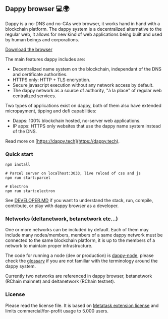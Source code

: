 ## Dappy browser 💻🌍

Dappy is a no-DNS and no-CAs web browser, it works hand in hand with a blockchain platform. The dappy system is a decentralized alternative to the regular web, it allows for new kind of web applications being built and used by human beings and corporations.

[Download the browser](https://dappy.tech/download)

The main features dappy includes are:
- Decentralized name system on the blockchain, independant of the DNS and certificate authorities.
- HTTPS only: HTTP + TLS encryption.
- Secure javascript execution without any network access by default.
- The dappy network as a source of authority, "à la place" of regular web centralized services.

Two types of applications exist on dappy, both of them also have extended micropayment, tipping and defi capabilities:
- Dapps: 100% blockchain hosted, no-server web applications.
- IP apps: HTTPS only websites that use the dappy name system instead of the DNS.

Read more on [https://dappy.tech](https://dappy.tech).

### Quick start
```
npm install

# Parcel server on localhost:3033, live reload of css and js
npm run start:parcel

# Electron
npm run start:electron
```

See [DEVELOPER.MD](https://github.com/fabcotech/dappy/blob/master/DEVELOPER.MD) if you want to understand the stack, run, compile, contribute, or play with dappy browser as a developer.

### Networks (deltanetwork, betanetwork etc...)

One or more networks can be included by default. Each of them may include many nodes/members, members of a same dappy network must be connected to the same blockchain platform, it is up to the members of a network to maintain proper infrastructure.

The code for running a node (dev or production) is [dappy-node](https://github.com/fabcotech/dappy-node), please check the [glossary](https://dappy.tech/glossary) if you are not familiar with the terminology around the dappy system.

Currently two networks are referenced in dappy browser, betanetwork (RChain mainnet) and deltanetwork (RChain testnet).

### License

Please read the license file. It is based on [Metatask extension license](https://github.com/MetaMask/metamask-extension/blob/develop/LICENSE) and limits commercial/for-profit usage to 5.000 users.
